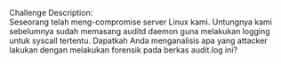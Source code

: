 Challenge Description:<br>
Seseorang telah meng-compromise server Linux kami. Untungnya kami sebelumnya sudah memasang auditd daemon guna melakukan logging untuk syscall tertentu. Dapatkah Anda menganalisis apa yang attacker lakukan dengan melakukan forensik pada berkas audit.log ini?
